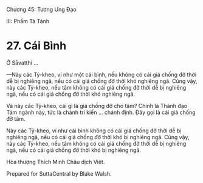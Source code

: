  

Chương 45: Tương Ưng Ðạo

III: Phẩm Tà Tánh

# 27\. Cái Bình

Ở Sāvatthi …

—Này các Tỷ-kheo, ví như một cái bình, nếu không có cái giá chống đỡ thời dễ bị nghiêng ngã, nếu có cái giá chống đỡ thời khó nghiêng ngã. Cũng vậy, này các Tỷ-kheo, nếu tâm không có cái giá chống đỡ thời dễ bị nghiêng ngã, nếu có cái giá chống đỡ thời khó nghiêng ngã.

Và này các Tỷ-kheo, cái gì là giá chống đỡ cho tâm? Chính là Thánh đạo Tám ngành này, tức là chánh tri kiến … chánh định. Ðây gọi là cái giá chống đỡ tâm.

Này các Tỷ-kheo, ví như cái bình không có cái giá chống đỡ thời dễ bị nghiêng ngã, nếu có cái giá chống đỡ thời khó bị nghiêng ngã. Cũng vậy, này các Tỷ-kheo, nếu tâm không có cái giá chống đỡ thời dễ bị nghiêng ngã, nếu có cái giá chống đỡ thời khó bị nghiêng ngã.

Hòa thượng Thích Minh Châu dịch Việt.

Prepared for SuttaCentral by Blake Walsh.